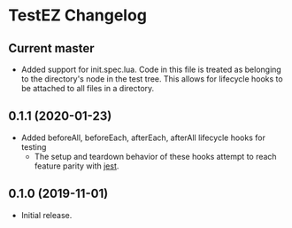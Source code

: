 # TestEZ Changelog

## Current master
* Added support for init.spec.lua. Code in this file is treated as belonging to the directory's node in the test tree. This allows for lifecycle hooks to be attached to all files in a directory.

## 0.1.1 (2020-01-23)
* Added beforeAll, beforeEach, afterEach, afterAll lifecycle hooks for testing
	* The setup and teardown behavior of these hooks attempt to reach feature parity with [jest](https://jestjs.io/docs/en/setup-teardown).


## 0.1.0 (2019-11-01)
* Initial release.
